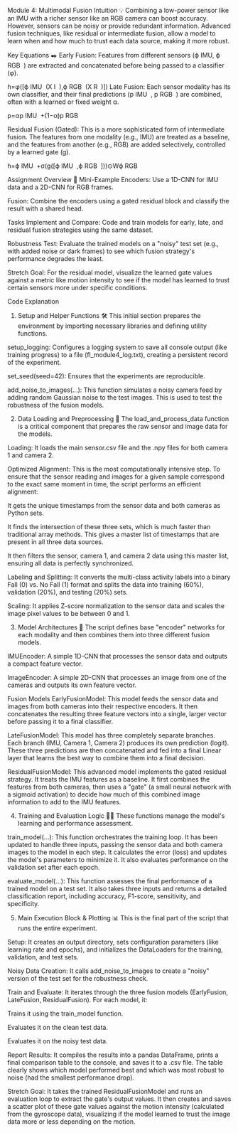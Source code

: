 Module 4: Multimodal Fusion
Intuition 💡
Combining a low-power sensor like an IMU with a richer sensor like an RGB camera can boost accuracy. However, sensors can be noisy or provide redundant information. Advanced fusion techniques, like residual or intermediate fusion, allow a model to learn when and how much to trust each data source, making it more robust.

Key Equations ✒️
Early Fusion: Features from different sensors (ϕ 
IMU
​
 , ϕ 
RGB
​
 ) are extracted and concatenated before being passed to a classifier (φ).

h=φ([ϕ 
IMU
​
 (X 
I
​
 ),ϕ 
RGB
​
 (X 
R
​
 )])
Late Fusion: Each sensor modality has its own classifier, and their final predictions (p 
IMU
​
 , p 
RGB
​
 ) are combined, often with a learned or fixed weight α.

p=αp 
IMU
​
 +(1−α)p 
RGB
​
 
Residual Fusion (Gated): This is a more sophisticated form of intermediate fusion. The features from one modality (e.g., IMU) are treated as a baseline, and the features from another (e.g., RGB) are added selectively, controlled by a learned gate (g).

h=ϕ 
IMU
​
 +σ(g([ϕ 
IMU
​
 ,ϕ 
RGB
​
 ]))⊙Wϕ 
RGB
​
 
Assignment Overview 📝
Mini-Example
Encoders: Use a 1D-CNN for IMU data and a 2D-CNN for RGB frames.

Fusion: Combine the encoders using a gated residual block and classify the result with a shared head.

Tasks
Implement and Compare: Code and train models for early, late, and residual fusion strategies using the same dataset.

Robustness Test: Evaluate the trained models on a "noisy" test set (e.g., with added noise or dark frames) to see which fusion strategy's performance degrades the least.

Stretch Goal: For the residual model, visualize the learned gate values against a metric like motion intensity to see if the model has learned to trust certain sensors more under specific conditions.

Code Explanation
1. Setup and Helper Functions 🛠️
This initial section prepares the environment by importing necessary libraries and defining utility functions.

setup_logging: Configures a logging system to save all console output (like training progress) to a file (fl_module4_log.txt), creating a persistent record of the experiment.

set_seed(seed=42): Ensures that the experiments are reproducible.

add_noise_to_images(...): This function simulates a noisy camera feed by adding random Gaussian noise to the test images. This is used to test the robustness of the fusion models.

2. Data Loading and Preprocessing 🧹
The load_and_process_data function is a critical component that prepares the raw sensor and image data for the models.

Loading: It loads the main sensor.csv file and the .npy files for both camera 1 and camera 2.

Optimized Alignment: This is the most computationally intensive step. To ensure that the sensor reading and images for a given sample correspond to the exact same moment in time, the script performs an efficient alignment:

It gets the unique timestamps from the sensor data and both cameras as Python sets.

It finds the intersection of these three sets, which is much faster than traditional array methods. This gives a master list of timestamps that are present in all three data sources.

It then filters the sensor, camera 1, and camera 2 data using this master list, ensuring all data is perfectly synchronized.

Labeling and Splitting: It converts the multi-class activity labels into a binary Fall (0) vs. No Fall (1) format and splits the data into training (60%), validation (20%), and testing (20%) sets.

Scaling: It applies Z-score normalization to the sensor data and scales the image pixel values to be between 0 and 1.

3. Model Architectures 🧠
The script defines base "encoder" networks for each modality and then combines them into three different fusion models.

IMUEncoder: A simple 1D-CNN that processes the sensor data and outputs a compact feature vector.

ImageEncoder: A simple 2D-CNN that processes an image from one of the cameras and outputs its own feature vector.

Fusion Models
EarlyFusionModel: This model feeds the sensor data and images from both cameras into their respective encoders. It then concatenates the resulting three feature vectors into a single, larger vector before passing it to a final classifier.

LateFusionModel: This model has three completely separate branches. Each branch (IMU, Camera 1, Camera 2) produces its own prediction (logit). These three predictions are then concatenated and fed into a final Linear layer that learns the best way to combine them into a final decision.

ResidualFusionModel: This advanced model implements the gated residual strategy. It treats the IMU features as a baseline. It first combines the features from both cameras, then uses a "gate" (a small neural network with a sigmoid activation) to decide how much of this combined image information to add to the IMU features.

4. Training and Evaluation Logic 🏋️‍♂️
These functions manage the model's learning and performance assessment.

train_model(...): This function orchestrates the training loop. It has been updated to handle three inputs, passing the sensor data and both camera images to the model in each step. It calculates the error (loss) and updates the model's parameters to minimize it. It also evaluates performance on the validation set after each epoch.

evaluate_model(...): This function assesses the final performance of a trained model on a test set. It also takes three inputs and returns a detailed classification report, including accuracy, F1-score, sensitivity, and specificity.

5. Main Execution Block & Plotting 📊
This is the final part of the script that runs the entire experiment.

Setup: It creates an output directory, sets configuration parameters (like learning rate and epochs), and initializes the DataLoaders for the training, validation, and test sets.

Noisy Data Creation: It calls add_noise_to_images to create a "noisy" version of the test set for the robustness check.

Train and Evaluate: It iterates through the three fusion models (EarlyFusion, LateFusion, ResidualFusion). For each model, it:

Trains it using the train_model function.

Evaluates it on the clean test data.

Evaluates it on the noisy test data.

Report Results: It compiles the results into a pandas DataFrame, prints a final comparison table to the console, and saves it to a .csv file. The table clearly shows which model performed best and which was most robust to noise (had the smallest performance drop).

Stretch Goal: It takes the trained ResidualFusionModel and runs an evaluation loop to extract the gate's output values. It then creates and saves a scatter plot of these gate values against the motion intensity (calculated from the gyroscope data), visualizing if the model learned to trust the image data more or less depending on the motion.








